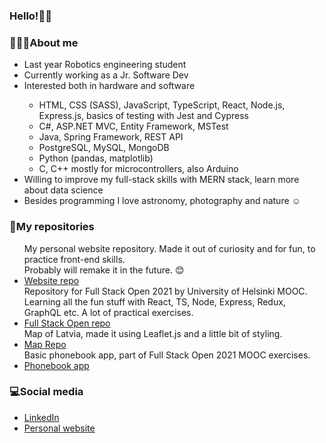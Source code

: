 ### Hello!👋😊

<div>
  <h3>👩🏻‍💻About me</h3>
  <ul>
    <li>Last year Robotics engineering student</li>
    <li>Currently working as a Jr. Software Dev</li>
    <li>Interested both in hardware and software</li>
    <ul>
      <li>HTML, CSS (SASS), JavaScript, TypeScript, React, Node.js, Express.js, basics of testing with Jest and Cypress</li>
      <li>C#, ASP.NET MVC, Entity Framework, MSTest</li>
      <li>Java, Spring Framework, REST API</li>
      <li>PostgreSQL, MySQL, MongoDB</li>
      <li>Python (pandas, matplotlib)</li>
      <li>C, C++ mostly for microcontrollers, also Arduino</li>
    </ul>
    <li>Willing to improve my full-stack skills with MERN stack, learn more about data science</li>
    <li>Besides programming I love astronomy, photography and nature ☺</li>
  </ul>
</div>

<div>
  <h3>📁My repositories</h3>
  <ul>
    My personal website repository.
    Made it out of curiosity and for fun, to practice front-end skills.</br>Probably will remake it in the future. 😊
    <li><a href="https://github.com/alexattt/MyPortfolio" target="_blank">Website repo</a></li>
    Repository for Full Stack Open 2021 by University of Helsinki MOOC.</br>
    Learning all the fun stuff with React, TS, Node, Express, Redux, GraphQL etc. A lot of practical exercises.
    <li><a href="https://github.com/alexattt/FullStackOpen2021" target="_blank">Full Stack Open repo</a></li>
    Map of Latvia, made it using Leaflet.js and a little bit of styling. 
    <li><a href="https://github.com/alexattt/Map-project" target="_blank">Map Repo</a></li>
    Basic phonebook app, part of Full Stack Open 2021 MOOC exercises.
    <li><a href="https://github.com/alexattt/FullStack-part3" target="_blank">Phonebook app</a></li>
  </ul>
</div>

<div>
  <h3>💻Social media</h3>
  <ul>
    <li><a href="https://www.linkedin.com/in/aleksandra-timofejeva/" target="_blank">LinkedIn</a></li>
    <li><a href="https://www.alexat.space/" target="_blank">Personal website</a></li>
  </ul>
</div>
